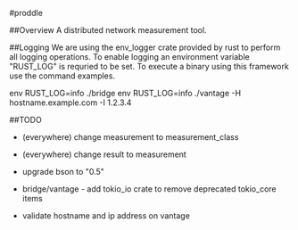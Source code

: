 #proddle

##Overview
A distributed network measurement tool.

##Logging
We are using the env_logger crate provided by rust to perform
all logging operations. To enable logging an environment
variable "RUST_LOG" is requried to be set. To execute a
binary using this framework use the command examples.

env RUST_LOG=info ./bridge
env RUST_LOG=info ./vantage -H hostname.example.com -I 1.2.3.4

##TODO
- (everywhere) change measurement to measurement_class
- (everywhere) change result to measurement
- upgrade bson to "0.5"
- bridge/vantage - add tokio_io crate to remove deprecated tokio_core items

- validate hostname and ip address on vantage
